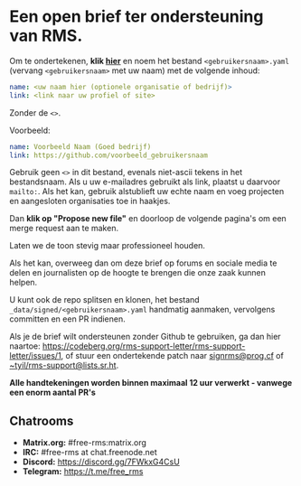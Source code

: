 # Een open brief ter ondersteuning van RMS.

Om te ondertekenen, **klik [hier](https://github.com/rms-support-letter/rms-support-letter.github.io/new/master/_data/signed)** en noem het bestand `<gebruikersnaam>.yaml` (vervang `<gebruikersnaam>` met uw naam) met de volgende inhoud:

```yaml
name: <uw naam hier (optionele organisatie of bedrijf)>
link: <link naar uw profiel of site>
```

Zonder de `<>`.

Voorbeeld:
```yaml
name: Voorbeeld Naam (Goed bedrijf)
link: https://github.com/voorbeeld_gebruikersnaam
```

Gebruik geen `<>` in dit bestand, evenals niet-ascii tekens in het bestandsnaam.
Als u uw e-mailadres gebruikt als link, plaatst u daarvoor `mailto:`.
Als het kan, gebruik alstublieft uw echte naam en voeg projecten en aangesloten organisaties toe in haakjes.

Dan **klik op "Propose new file"** en doorloop de volgende pagina's om een merge request aan te maken.

Laten we de toon stevig maar professioneel houden.

Als het kan, overweeg dan om deze brief op forums en sociale media te delen en journalisten op de hoogte te brengen die onze zaak kunnen helpen.

U kunt ook de repo splitsen en klonen, het bestand `_data/signed/<gebruikersnaam>.yaml` handmatig aanmaken, vervolgens committen en een PR indienen.

Als je de brief wilt ondersteunen zonder Github te gebruiken, ga dan hier naartoe: https://codeberg.org/rms-support-letter/rms-support-letter/issues/1, 
of stuur een ondertekende patch naar [signrms@prog.cf](mailto:signrms@prog.cf) of [~tyil/rms-support@lists.sr.ht](mailto:~tyil/rms-support@lists.sr.ht).

**Alle handtekeningen worden binnen maximaal 12 uur verwerkt - vanwege een enorm aantal PR's**

## Chatrooms

- **Matrix.org:** #free-rms:matrix.org
- **IRC:** #free-rms at chat.freenode.net
- **Discord:** https://discord.gg/7FWkxG4CsU
- **Telegram:** https://t.me/free_rms
